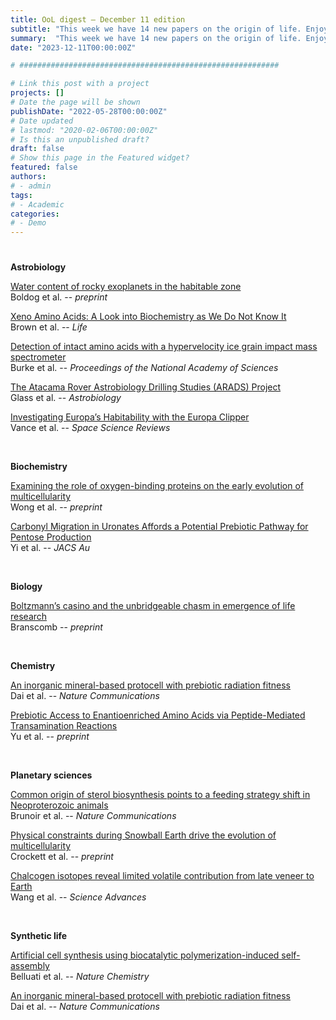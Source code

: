 ```yaml
---
title: OoL digest — December 11 edition
subtitle: "This week we have 14 new papers on the origin of life. Enjoy!"
summary:  "This week we have 14 new papers on the origin of life. Enjoy!"
date: "2023-12-11T00:00:00Z"

# ##########################################################

# Link this post with a project
projects: []
# Date the page will be shown
publishDate: "2022-05-28T00:00:00Z"
# Date updated
# lastmod: "2020-02-06T00:00:00Z"
# Is this an unpublished draft?
draft: false
# Show this page in the Featured widget?
featured: false
authors:
# - admin
tags:
# - Academic
categories:
# - Demo
---
```


# ##########################################################


**Astrobiology**

[Water content of rocky exoplanets in the habitable zone](https://doi.org/10.48550/arXiv.2312.01893) <br> Boldog et al. -- *preprint*

[Xeno Amino Acids: A Look into Biochemistry as We Do Not Know It](https://doi.org/10.3390/life13122281) <br> Brown et al. -- *Life*

[Detection of intact amino acids with a hypervelocity ice grain impact mass spectrometer](https://doi.org/10.1073/pnas.2313447120) <br> Burke et al. -- *Proceedings of the National Academy of Sciences*

[The Atacama Rover Astrobiology Drilling Studies (ARADS) Project](https://doi.org/10.1089/ast.2022.0126) <br> Glass et al. -- *Astrobiology*

[Investigating Europa’s Habitability with the Europa Clipper](https://doi.org/10.1007/s11214-023-01025-2) <br> Vance et al. -- *Space Science Reviews*

<br>

**Biochemistry**

[Examining the role of oxygen-binding proteins on the early evolution of multicellularity](https://doi.org/10.1101/2023.12.01.569647) <br> Wong et al. -- *preprint*

[Carbonyl Migration in Uronates Affords a Potential Prebiotic Pathway for Pentose Production](https://doi.org/10.1021/jacsau.3c00299) <br> Yi et al. -- *JACS Au*

<br>

**Biology**

[Boltzmann’s casino and the unbridgeable chasm in emergence of life research](https://doi.org/10.48550/arXiv.2312.00932) <br> Branscomb -- *preprint*

<br>

**Chemistry**

[An inorganic mineral-based protocell with prebiotic radiation fitness](https://doi.org/10.1038/s41467-023-43272-5) <br> Dai et al. -- *Nature Communications*

[Prebiotic Access to Enantioenriched Amino Acids via Peptide-Mediated Transamination Reactions](https://doi.org/10.26434/chemrxiv-2023-8qlmv) <br> Yu et al. -- *preprint*

<br>

**Planetary sciences**

[Common origin of sterol biosynthesis points to a feeding strategy shift in Neoproterozoic animals](https://doi.org/10.1038/s41467-023-43545-z) <br> Brunoir et al. -- *Nature Communications*

[Physical constraints during Snowball Earth drive the evolution of multicellularity](https://doi.org/10.1101/2023.12.07.570654) <br> Crockett et al. -- *preprint*

[Chalcogen isotopes reveal limited volatile contribution from late veneer to Earth](https://doi.org/10.1126/sciadv.adh0670) <br> Wang et al. -- *Science Advances*

<br>

**Synthetic life**

[Artificial cell synthesis using biocatalytic polymerization-induced self-assembly](https://doi.org/10.1038/s41557-023-01391-y) <br> Belluati et al. -- *Nature Chemistry*

[An inorganic mineral-based protocell with prebiotic radiation fitness](https://doi.org/10.1038/s41467-023-43272-5) <br> Dai et al. -- *Nature Communications*

<br>

